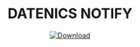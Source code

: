 <div align="center">
  
  # DATENICS NOTIFY
  
  <a href="https://github.com/PINAK-WORK/DATENICS-NOTIFY/releases/latest">
    <img src="https://img.shields.io/badge/Download-Latest%20APK-27C879?style=for-the-badge&logo=android" alt="Download">
  </a>

</div>
